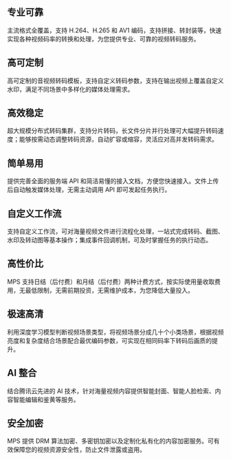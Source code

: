## 专业可靠
主流格式全覆盖，支持 H.264、H.265 和 AV1 编码，支持拼接、转封装等，快速实现各种视频码率的转换和处理，为您提供专业、可靠的视频转码服务。 

## 高可定制
高可定制的音视频转码模板，支持自定义转码参数，支持在输出视频上覆盖自定义水印，满足不同场景中多样化的媒体处理需求。 

## 高效稳定
超大规模分布式转码集群，支持分片转码，长文件分片并行处理可大幅提升转码速度；能够按需动态调整转码资源，自动扩容或缩容，灵活应对高并发转码需求。 

## 简单易用
提供完善全面的服务端 API 和简洁易懂的接入文档，方便您快速接入。文件上传后自动触发媒体处理，无需主动调用 API 即可发起任务执行。 

## 自定义工作流
支持自定义工作流，可对海量视频文件进行流程化处理，一站式完成转码、截图、水印及转动图等基本操作；集成事件回调机制，可及时掌握任务的执行动态。 

## 高性价比
MPS 支持日结（后付费）和月结（后付费）两种计费方式，按实际使用量收取费用，无最低限制，无需前期投资，无需维护成本，为您降低大量投入。 

##  极速高清
利用深度学习模型判断视频场景类型，将视频场景分成几十个小类场景，根据视频亮度和复杂度结合场景配合最优编码参数，可实现在相同码率下转码后画质的提升。 

##  AI 整合
结合腾讯云先进的 AI 技术，针对海量视频内容提供智能封面、智能人脸检索、内容智能编辑和鉴黄等服务。  

##  安全加密
MPS 提供 DRM 算法加密、多密钥加密以及定制化私有化的内容加密服务。可有效保障您的视频资源安全性，防止文件泄露或盗用。
